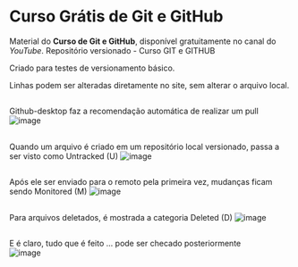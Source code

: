# Curso Grátis de Git e GitHub
Material do **Curso de Git e GitHub**, disponível gratuitamente no canal do *YouTube*.
Repositório versionado - Curso GIT e GITHUB

Criado para testes de versionamento básico.

Linhas podem ser alteradas diretamente no site, sem alterar o arquivo local.

##
Github-desktop faz a recomendação automática de realizar um pull
![image](https://user-images.githubusercontent.com/74252566/133832158-85e144d6-b9dc-4e92-99b2-1ea9f63c4b52.png)

##
Quando um arquivo é criado em um repositório local versionado, passa a ser visto como Untracked (U)
![image](https://user-images.githubusercontent.com/74252566/133833615-f621ed7d-78a6-466c-91fe-802efcadd775.png)

##
Após ele ser enviado para o remoto pela primeira vez, mudanças ficam sendo Monitored (M)
![image](https://user-images.githubusercontent.com/74252566/133833705-3bd5f5f0-ed0d-4cc6-93d0-7f2670170fe5.png)

##
Para arquivos deletados, é mostrada a categoria Deleted (D)
![image](https://user-images.githubusercontent.com/74252566/133833782-ade6ec44-22bc-49ce-8f24-ca3a821f8105.png)

##
E é claro, tudo que é feito ... pode ser checado posteriormente </br>
![image](https://user-images.githubusercontent.com/74252566/133834047-577167fb-df6d-4969-a59a-c40173b65029.png)
